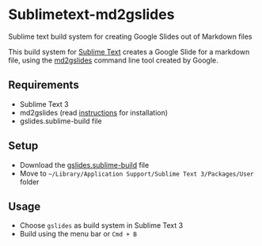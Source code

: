 # Sublimetext-md2gslides
Sublime text build system for creating Google Slides out of Markdown files

This build system for [Sublime Text](https://sublimetext.com) creates a Google Slide for a markdown file, using the [md2gslides](https://github.com/googlesamples/md2googleslides) command line tool created by Google.

## Requirements
- Sublime Text 3
- md2gslides (read [instructions](https://github.com/googlesamples/md2googleslides#installation-and-usage) for installation)
- gslides.sublime-build file

## Setup
- Download the [gslides.sublime-build](https://github.com/raveeshbhalla/sublimetext-md2gslides/raw/master/gslides.sublime-build) file
- Move to `~/Library/Application Support/Sublime Text 3/Packages/User` folder

## Usage
- Choose `gslides` as build system in Sublime Text 3
- Build using the menu bar or `Cmd + B`
